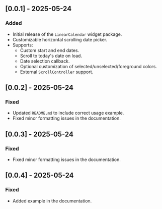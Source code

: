 ## [0.0.1] - 2025-05-24

### Added
- Initial release of the `LinearCalendar` widget package.
- Customizable horizontal scrolling date picker.
- Supports:
  - Custom start and end dates.
  - Scroll to today's date on load.
  - Date selection callback.
  - Optional customization of selected/unselected/foreground colors.
  - External `ScrollController` support.

## [0.0.2] - 2025-05-24

### Fixed
- Updated `README.md` to include correct usage example.
- Fixed minor formatting issues in the documentation.

## [0.0.3] - 2025-05-24

### Fixed
- Fixed minor formatting issues in the documentation.

## [0.0.4] - 2025-05-24

### Fixed
- Added example in the documentation.